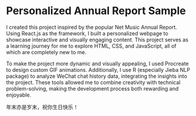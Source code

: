 # Personalized Annual Report Sample

I created this project inspired by the popular Net Music Annual Report. Using React.js as the framework, I built a personalized webpage to showcase interactive and visually engaging content. This project serves as a learning journey for me to explore HTML, CSS, and JavaScript, all of which are completely new to me.

To make the project more dynamic and visually appealing, I used Procreate to design custom GIF animations. Additionally, I use R (especially Jieba NLP package) to analyze WeChat chat history data, integrating the insights into the project. These tools allowed me to combine creativity with technical problem-solving, making the development process both rewarding and enjoyable.   

年末亦是岁末，祝你生日快乐！
